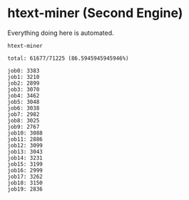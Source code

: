# htext-miner (Second Engine)

Everything doing here is automated.

```
htext-miner

total: 61677/71225 (86.5945945945946%)

job0: 3383
job1: 3210
job2: 2899
job3: 3070
job4: 3462
job5: 3048
job6: 3038
job7: 2982
job8: 3025
job9: 2767
job10: 3088
job11: 2886
job12: 3099
job13: 3043
job14: 3231
job15: 3199
job16: 2999
job17: 3262
job18: 3150
job19: 2836
```